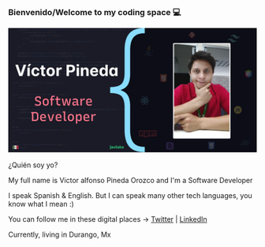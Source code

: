 ### Bienvenido/Welcome to my coding space 💻

![header][logo]

[logo]:https://github.com/javlaks/javlaks/blob/master/header.png "Víctor Pineda"

¿Quién soy yo?

My full name is Victor alfonso Pineda Orozco and I'm a  Software Developer

I speak Spanish & English. But I can speak many other tech languages, you know what I mean :)

You can follow me in these digital places -> [Twitter](https://twitter.com/javlaks) | [LinkedIn](https://www.linkedin.com/in/javlaks/?locale=en_US)

Currently, living in Durango, Mx
